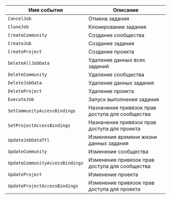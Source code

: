 Имя события | Описание
--- | ---
`CancelJob` | Отмена задания
`CloneJob` | Клонирование задания
`CreateCommunity` | Создание сообщества
`CreateJob` | Создание задания
`CreateProject` | Создание проекта
`DeleteAllJobData` | Удаление данных всех заданий
`DeleteCommunity` | Удаление сообщества
`DeleteJobData` | Удаление данных задания
`DeleteProject` | Удаление проекта
`ExecuteJob` | Запуск выполнения задания
`SetCommunityAccessBindings` | Назначение привязок прав доступа для сообщества
`SetProjectAccessBindings` | Назначение привязок прав доступа для проекта
`UpdateJobDataTtl` | Изменение времени жизни данных задания
`UpdateCommunity` | Изменение сообщества
`UpdateCommunityAccessBindings` | Изменение привязок прав доступа для сообщества
`UpdateProject` | Изменение проекта
`UpdateProjectAccessBindings` | Изменение привязок прав доступа для проекта